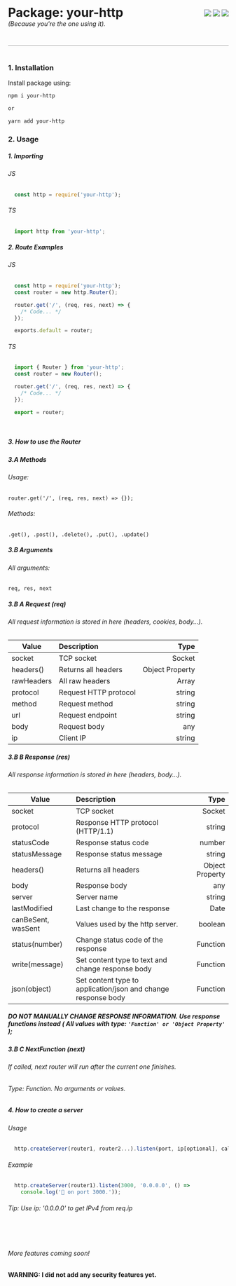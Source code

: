 <div style="display: flex;">
  <div>
    <h1 style="margin: 0; padding: 0">Package: your-http</h1>
    <h6 style="margin-top: 0; padding: 0; margin-bottom: 25px;">(Because you're the one using it).</h6>
  </div>

  <div style="margin: 10px 0 0 auto;">
    <img style="align:left;" src="https://github.com/TerThesz/your-http/actions/workflows/build.yaml/badge.svg" />
    <img src="https://img.shields.io/npm/v/your-http?label=version" />
    <img class="shield" src="https://img.shields.io/github/license/TerThesz/your-http" />
  </div>
</div>

<hr style="background-color: gray; opacity: 0.4; height: 2px; margin-top: 15px; margin-bottom: 40px;" />

### 1. Installation

Install package using:
``` bash
npm i your-http

or

yarn add your-http
```

### 2. Usage <br/>

##### 1. Importing

###### JS
``` javascript
  const http = require('your-http');
```

###### TS
``` typescript
  import http from 'your-http';
```

##### 2. Route Examples

###### JS
``` javascript
  const http = require('your-http');
  const router = new http.Router();

  router.get('/', (req, res, next) => {
    /* Code... */
  });

  exports.default = router;
```

###### TS
``` typescript
  import { Router } from 'your-http';
  const router = new Router();

  router.get('/', (req, res, next) => {
    /* Code... */
  });

  export = router;
```
<br/>

##### 3. How to use the Router

##### 3.A Methods

###### Usage:
`router.get('/', (req, res, next) => {});`

###### Methods:
`.get(), .post(), .delete(), .put(), .update()`

##### 3.B Arguments

###### All arguments:
`req, res, next`

##### 3.B A Request (req)
###### All request information is stored in here (headers, cookies, body...).

| Value | Description | Type |
| ------|:------------|-----:|
| socket | TCP socket | Socket |
| headers() | Returns all headers | Object Property |
| rawHeaders | All raw headers | Array |
| protocol | Request HTTP protocol | string |
| method | Request method | string |
| url | Request endpoint | string |
| body | Request body | any |
| ip | Client IP | string |

##### 3.B B Response (res)
###### All response information is stored in here (headers, body...).

| Value | Description | Type |
| ------|:------------|-----:|
| socket | TCP socket | Socket |
| protocol | Response HTTP protocol (HTTP/1.1) | string |
| statusCode | Response status code | number |
| statusMessage | Response status message | string |
| headers() | Returns all headers | Object Property |
| body | Response body | any |
| server | Server name | string |
| lastModified | Last change to the response | Date |
| canBeSent, wasSent | Values used by the http server. | boolean |
| status(number) | Change status code of the response | Function |
| write(message) | Set content type to text and change response body | Function |
| json(object) | Set content type to application/json and change response body | Function |

##### DO NOT MANUALLY CHANGE RESPONSE INFORMATION. Use response functions instead ( All values with type: `'Function' or 'Object Property'` );

##### 3.B C NextFunction (next)
###### If called, next router will run after the current one finishes.

###### Type: Function. No arguments or values.

##### 4. How to create a server
###### Usage
``` javascript
  http.createServer(router1, router2...).listen(port, ip[optional], callback[optional]);
```
###### Example
``` javascript
  http.createServer(router1).listen(3000, '0.0.0.0', () => 
    console.log('🏃 on port 3000.'));
```
###### Tip: Use ip: '0.0.0.0' to get IPv4 from req.ip

<br/>
<br/>

###### More features coming soon!

#### WARNING: I did not add any security features yet.